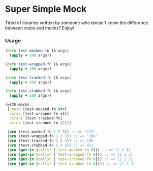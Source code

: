 # Super Simple Mock
Tired of libraries written by someone who doesn't know the difference between stubs and mocks? Enjoy!

### Usage

```clojure
(defn test-mocked-fn [& args]
  (apply + 100 args))

(defn test-wrapped-fn [& args]
  (apply + 100 args))

(defn test-tracked-fn [& args]
  (apply + 100 args))

(defn test-stubbed-fn [& args]
  (apply + 100 args))

(with-mocks
 [:mock [test-mocked-fn str]
  :wrap [test-wrapped-fn str]
  :track [test-tracked-fn]
  :stub [test-stubbed-fn 421]]

 (prn (test-mocked-fn 1 2 3)) ;; => "123"
 (prn (test-wrapped-fn 1 2 3)) ;; => "106"
 (prn (test-tracked-fn 1 2 3)) ;; => 106
 (prn (test-stubbed-fn 1 2 3)) ;; => 421
 (prn (get-in @calls* ['test-mocked-fn 0])) ;; => [1 2 3]
 (prn (get-in @calls* ['test-wrapped-fn 0])) ;; => [1 2 3]
 (prn (get-in @calls* ['test-tracked-fn 0])) ;; => [1 2 3]
 (prn (get-in @calls* ['test-stubbed-fn 0]))) ;; => [1 2 3]
```

